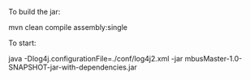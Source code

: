 To build the jar:

mvn clean compile assembly:single



To start:

java -Dlog4j.configurationFile=./conf/log4j2.xml -jar mbusMaster-1.0-SNAPSHOT-jar-with-dependencies.jar